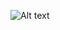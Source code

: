 ![Alt text]([URL_of_your_image](https://github.com/ashraf7q/Happy-loopy/blob/main/Screenshot%20(74).png))
